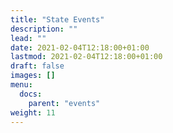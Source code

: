 ```yaml
---
title: "State Events"
description: ""
lead: ""
date: 2021-02-04T12:18:00+01:00
lastmod: 2021-02-04T12:18:00+01:00
draft: false
images: []
menu:
  docs:
    parent: "events"
weight: 11
---
```


